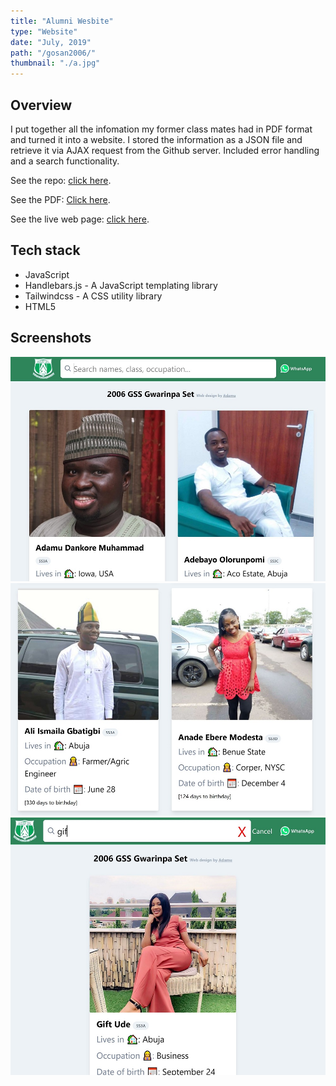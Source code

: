 ```yaml
---
title: "Alumni Wesbite"
type: "Website"
date: "July, 2019"
path: "/gosan2006/"
thumbnail: "./a.jpg"
---
```


## Overview

I put together all the infomation my former class mates had in PDF format and turned it into a website. I stored the information as a JSON file and retrieve it via AJAX request from the Github server. Included error handling and a search functionality.

See the repo: [click here](https://github.com/dankore/gss-gwarinpa-2006-set "GitHub Repo").

See the PDF: [Click here](https://1drv.ms/b/s!AuOdQ10mJ7QNhM0yuTVCjtjSiwEVDg?e=mg3Tix "PDF").

See the live web page: [click here](https://gosan06.netlify.com/ "Live Preview").

## Tech stack

- JavaScript
- Handlebars.js - A JavaScript templating library
- Tailwindcss - A CSS utility library
- HTML5

## Screenshots

![Screenshot 1](./alumni1.jpg)
![Screenshot 2](./alumni2.jpg)
![Screenshot 3](./alumni3.jpg)
